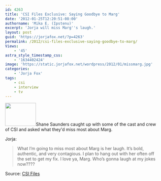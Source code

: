 ```yaml
---
id: 4263
title: 'CSI Files Exclusive: Saying Goodbye to Marg'
date: '2012-01-25T12:20:51-08:00'
authorname: 'Mika E. (Ipstenu)'
excerpt: 'Jorja will miss Marg''s laugh.'
layout: post
guid: 'https://jorjafox.net/?p=4263'
permalink: /2012/csi-files-exclusive-saying-goodbye-to-marg/
Views:
    - '45'
astra_style_timestamp_css:
    - '1634402424'
image: 'https://static.jorjafox.net/wordpress/2012/01/missmarg.jpg'
categories:
    - 'Jorja Fox'
tags:
    - csi
    - interview
    - tv
---
```


<a href="//static.jorjafox.net/wordpress/2012/01/missmarg.jpg"><img class="alignleft size-thumbnail wp-image-4264" title="missmarg" src="//static.jorjafox.net/wordpress/2012/01/missmarg-210x140.jpg" alt="" width="100" height="75" /></a>Shane Saunders caught up with some of the cast and crew of CSI and asked what they'd miss most about Marg.

Jorja:
<blockquote>What I’m going to miss most about Marg is her laugh. It’s bold, authentic, and very contagious. I plan to hang out with her often off the set to get my fix. I love ya, Marg. Who’s gonna laugh at my jokes now????</blockquote>
Source: <a href="http://www.csifiles.com/content/2012/01/csi-cast-crew-say-goodbye-to-helgenberger/">CSI Files</a>
